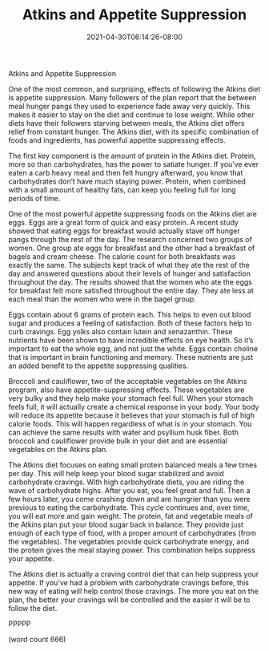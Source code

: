 ﻿---
title: "Atkins and Appetite Suppression"
date: 2021-04-30T06:14:26-08:00
description: "Text Tips for Web Success"
featured_image: "/images/Text.jpg"
tags: ["Text"]
---

Atkins and Appetite Suppression

One of the most common, and surprising, effects of following the Atkins diet is appetite suppression. Many followers of the plan report that the between meal hunger pangs they used to experience fade away very quickly. This makes it easier to stay on the diet and continue to lose weight. While other diets have their followers starving between meals, the Atkins diet offers relief from constant hunger. The Atkins diet, with its specific combination of foods and ingredients, has powerful appetite suppressing effects. 

The first key component is the amount of protein in the Atkins diet. Protein, more so than carbohydrates, has the power to satiate hunger. If you’ve ever eaten a carb heavy meal and then felt hungry afterward, you know that carbohydrates don’t have much staying power. Protein, when combined with a small amount of healthy fats, can keep you feeling full for long periods of time.

One of the most powerful appetite suppressing foods on the Atkins diet are eggs. Eggs are a great form of quick and easy protein. A recent study showed that eating eggs for breakfast would actually stave off hunger pangs through the rest of the day. The research concerned two groups of women. One group ate eggs for breakfast and the other had a breakfast of bagels and cream cheese. The calorie count for both breakfasts was exactly the same. The subjects kept track of what they ate the rest of the day and answered questions about their levels of hunger and satisfaction throughout the day. The results showed that the women who ate the eggs for breakfast felt more satisfied throughout the entire day. They ate less at each meal than the women who were in the bagel group. 

Eggs contain about 6 grams of protein each. This helps to even out blood sugar and produces a feeling of satisfaction. Both of these factors help to curb cravings. Egg yolks also contain lutein and xenazanthin. These nutrients have been shown to have incredible effects on eye health. So it’s important to eat the whole egg, and not just the white. Eggs contain choline that is important in brain functioning and memory. These nutrients are just an added benefit to the appetite suppressing qualities.

Broccoli and cauliflower, two of the acceptable vegetables on the Atkins program, also have appetite-suppressing effects. These vegetables are very bulky and they help make your stomach feel full. When your stomach feels full, it will actually create a chemical response in your body. Your body will reduce its appetite because it believes that your stomach is full of high calorie foods. This will happen regardless of what is in your stomach. You can achieve the same results with water and psyllium husk fiber. Both broccoli and cauliflower provide bulk in your diet and are essential vegetables on the Atkins plan.

The Atkins diet focuses on eating small protein balanced meals a few times per day. This will help keep your blood sugar stabilized and avoid carbohydrate cravings. With high carbohydrate diets, you are riding the wave of carbohydrate highs. After you eat, you feel great and full. Then a few hours later, you come crashing down and are hungrier than you were previous to eating the carbohydrate. This cycle continues and, over time, you will eat more and gain weight. The protein, fat and vegetable meals of the Atkins plan put your blood sugar back in balance. They provide just enough of each type of food, with a proper amount of carbohydrates (from the vegetables). The vegetables provide quick carbohydrate energy, and the protein gives the meal staying power. This combination helps suppress your appetite.

The Atkins diet is actually a craving control diet that can help suppress your appetite. If you’ve had a problem with carbohydrate cravings before, this new way of eating will help control those cravings. The more you eat on the plan, the better your cravings will be controlled and the easier it will be to follow the diet.  

PPPPP

(word count 666)

